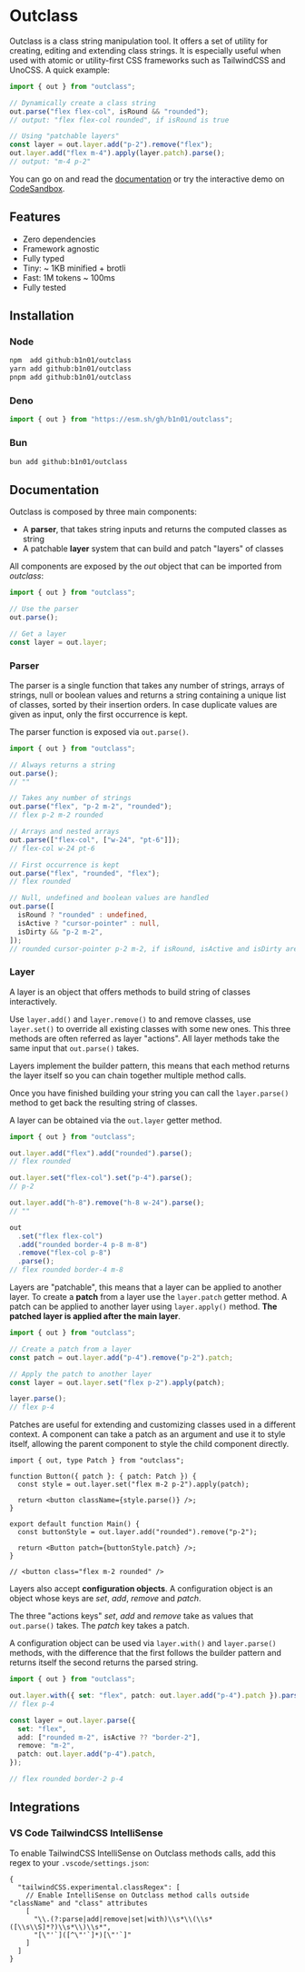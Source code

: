 # Outclass

Outclass is a class string manipulation tool. It offers a set of utility for creating, editing and extending class strings. It is especially useful when used with atomic or utility-first CSS frameworks such as TailwindCSS and UnoCSS. A quick example:

```ts
import { out } from "outclass";

// Dynamically create a class string
out.parse("flex flex-col", isRound && "rounded");
// output: "flex flex-col rounded", if isRound is true

// Using "patchable layers"
const layer = out.layer.add("p-2").remove("flex");
out.layer.add("flex m-4").apply(layer.patch).parse();
// output: "m-4 p-2"
```

You can go on and read the [documentation](#documentation) or try the interactive demo on [CodeSandbox](https://codesandbox.io/p/sandbox/github/b1n01/stype-demo?file=app%2Fpage.tsx).

## Features

- Zero dependencies
- Framework agnostic
- Fully typed
- Tiny: ~ 1KB minified + brotli
- Fast: 1M tokens ~ 100ms
- Fully tested

## Installation

### Node

```bash
npm  add github:b1n01/outclass
yarn add github:b1n01/outclass
pnpm add github:b1n01/outclass
```

### Deno

```ts
import { out } from "https://esm.sh/gh/b1n01/outclass";
```

### Bun

```bash
bun add github:b1n01/outclass
```

## Documentation

Outclass is composed by three main components:

- A **parser**, that takes string inputs and returns the computed classes as string
- A patchable **layer** system that can build and patch "layers" of classes

All components are exposed by the _out_ object that can be imported from _outclass_:

```ts
import { out } from "outclass";

// Use the parser
out.parse();

// Get a layer
const layer = out.layer;
```

### Parser

The parser is a single function that takes any number of strings, arrays of strings, null or boolean values and returns a string containing a unique list of classes, sorted by their insertion orders. In case duplicate values are given as input, only the first occurrence is kept.

The parser function is exposed via `out.parse()`.

```ts
import { out } from "outclass";

// Always returns a string
out.parse();
// ""

// Takes any number of strings
out.parse("flex", "p-2 m-2", "rounded");
// flex p-2 m-2 rounded

// Arrays and nested arrays
out.parse(["flex-col", ["w-24", "pt-6"]]);
// flex-col w-24 pt-6

// First occurrence is kept
out.parse("flex", "rounded", "flex");
// flex rounded

// Null, undefined and boolean values are handled
out.parse([
  isRound ? "rounded" : undefined,
  isActive ? "cursor-pointer" : null,
  isDirty && "p-2 m-2",
]);
// rounded cursor-pointer p-2 m-2, if isRound, isActive and isDirty are true
```

### Layer

A layer is an object that offers methods to build string of classes interactively.

Use `layer.add()` and `layer.remove()` to and remove classes, use `layer.set()` to override all existing classes with some new ones. This three methods are often referred as layer "actions". All layer methods take the same input that `out.parse()` takes.

Layers implement the builder pattern, this means that each method returns the layer itself so you can chain together multiple method calls.

Once you have finished building your string you can call the `layer.parse()` method to get back the resulting string of classes.

A layer can be obtained via the `out.layer` getter method.

```ts
import { out } from "outclass";

out.layer.add("flex").add("rounded").parse();
// flex rounded

out.layer.set("flex-col").set("p-4").parse();
// p-2

out.layer.add("h-8").remove("h-8 w-24").parse();
// ""

out
  .set("flex flex-col")
  .add("rounded border-4 p-8 m-8")
  .remove("flex-col p-8")
  .parse();
// flex rounded border-4 m-8
```

Layers are "patchable", this means that a layer can be applied to another layer. To create a **patch** from a layer use the `layer.patch` getter method. A patch can be applied to another layer using `layer.apply()` method. **The patched layer is applied after the main layer**.

```ts
import { out } from "outclass";

// Create a patch from a layer
const patch = out.layer.add("p-4").remove("p-2").patch;

// Apply the patch to another layer
const layer = out.layer.set("flex p-2").apply(patch);

layer.parse();
// flex p-4
```

Patches are useful for extending and customizing classes used in a different context. A component can take a patch as an argument and use it to style itself, allowing the parent component to style the child component directly.

```tsx
import { out, type Patch } from "outclass";

function Button({ patch }: { patch: Patch }) {
  const style = out.layer.set("flex m-2 p-2").apply(patch);

  return <button className={style.parse()} />;
}

export default function Main() {
  const buttonStyle = out.layer.add("rounded").remove("p-2");

  return <Button patch={buttonStyle.patch} />;
}

// <button class="flex m-2 rounded" />
```

Layers also accept **configuration objects**. A configuration object is an object whose keys are _set_, _add_, _remove_ and _patch_.

The three "actions keys" _set_, _add_ and _remove_ take as values that `out.parse()` takes. The _patch_ key takes a patch.

A configuration object can be used via `layer.with()` and `layer.parse()` methods, with the difference that the first follows the builder pattern and returns itself the second returns the parsed string.

```ts
import { out } from "outclass";

out.layer.with({ set: "flex", patch: out.layer.add("p-4").patch }).parse();
// flex p-4

const layer = out.layer.parse({
  set: "flex",
  add: ["rounded m-2", isActive ?? "border-2"],
  remove: "m-2",
  patch: out.layer.add("p-4").patch,
});

// flex rounded border-2 p-4
```

## Integrations

### VS Code TailwindCSS IntelliSense

To enable TailwindCSS IntelliSense on Outclass methods calls, add this regex to your `.vscode/settings.json`:

```jsonc
{
  "tailwindCSS.experimental.classRegex": [
    // Enable IntelliSense on Outclass method calls outside "className" and "class" attributes
    [
      "\\.(?:parse|add|remove|set|with)\\s*\\(\\s*([\\s\\S]*?)\\s*\\)\\s*",
      "[\"'`]([^\"'`]*)[\"'`]"
    ]
  ]
}
```

<!-- ## Contributing -->
